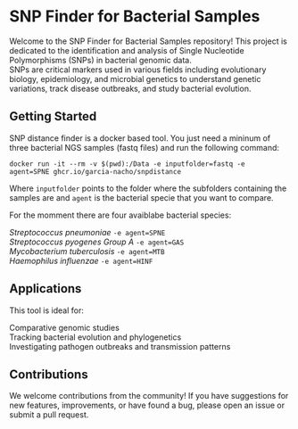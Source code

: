 # SNP Finder for Bacterial Samples
Welcome to the SNP Finder for Bacterial Samples repository! 
This project is dedicated to the identification and analysis of Single Nucleotide Polymorphisms (SNPs) in bacterial genomic data.    
SNPs are critical markers used in various fields including evolutionary biology, epidemiology, and microbial genetics to understand genetic variations, track disease outbreaks, and study bacterial evolution.   

## Getting Started   
SNP distance finder is a docker based tool. 
You just need a mininum of three bacterial NGS samples (fastq files) and run the following command:
   
<code>docker run -it --rm -v $(pwd):/Data -e inputfolder=fastq -e agent=SPNE ghcr.io/garcia-nacho/snpdistance</code>     
   
Where <code>inputfolder</code> points to the folder where the subfolders containing the samples are and <code>agent</code> is the bacterial specie that you want to compare.     
   
For the momment there are four avaiblabe bacterial species:     
   
*Streptococcus pneumoniae* <code>-e agent=SPNE</code>   
*Streptococcus pyogenes Group A* <code>-e agent=GAS</code>   
*Mycobacterium tuberculosis* <code>-e agent=MTB</code>   
*Haemophilus influenzae* <code>-e agent=HINF</code>
   
## Applications   
This tool is ideal for:   

Comparative genomic studies   
Tracking bacterial evolution and phylogenetics   
Investigating pathogen outbreaks and transmission patterns   

## Contributions   
We welcome contributions from the community! If you have suggestions for new features, improvements, or have found a bug, please open an issue or submit a pull request.
